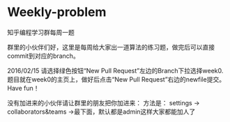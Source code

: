 # Weekly-problem
知乎编程学习群每周一题

群里的小伙伴们好，这里是每周给大家出一道算法的练习题，做完后可以直接commit到对应的branch。

2016/02/15
请选择绿色按钮“New Pull Request”左边的Branch下拉选择week0.
题目就在week0的主页上，做好后点击“New Pull Request”右边的newfile提交。Have fun！

没有加进来的小伙伴请让群里的朋友把你加进来：
方法是：
  settings -> collaborators&teams ->最下面，默认都是admin这样大家都能加人了
